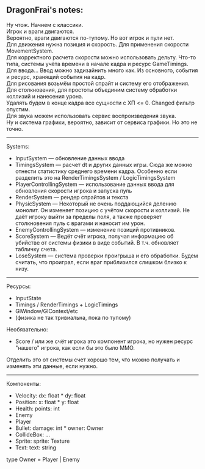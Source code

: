 DragonFrai's notes:
--------

Ну чтож. Начнем с классики. \
Игрок и враги двигаются. \
Вероятно, враги двигаются по-тупому. Но вот игрок и пули нет. \
Для движения нужна позиция и скорость. Для применения скорости MovementSystem. \
Для корректного расчета скорости можно использовать дельту. Что-то типа, системы учёта времени в начале кадра и ресурс GameTimings. Для ввода... Ввод можно задизайнить много как. Из основного, события и ресурс, хранящий события на кадр. \
Для рисования возьмём простой спрайт и систему его отображения. \
Для столкновения, для простоты объединим систему обработки коллизий и нанесения урона. \
Удалять будем в конце кадра все сущности с ХП <= 0. Changed фильтр опустим. \
Для звука можем использовать сервис воспроизведения звука. \
Ну и система графики, вероятно, зависит от сервиса графики. Но это не точно.

----

Systems:
- InputSystem — обновление данных ввода
- TimingsSystem — расчет dt и других данных игры. Сюда же можно отнести статистику среднего времени кадра. Особенно если разделить это на RenderTimingsSystem / LogicTimingsSystem
- PlayerControllingSystem — использование данных ввода для обновления скорости игрока и запуска пуль
- RenderSystem — рендер спрайтов и текста
- PhysicSystem — Некоторый не очень поддающийся делению монолит. Он изменяет позицию с учётом скорости и коллизий. Не даёт игроку выйти за пределы поля, а также проверяет столкновения пуль с врагами и наносит им урон.
- EnemyControllingSystem — изменение позиций противников.
- ScoreSystem — Ведёт счёт игрока, получая информацию об убийстве от системы физики в виде событий. В т.ч. обновляет табличку счета.
- LoseSystem — система проверки проигрыша и его обработки. Будем считать, что проиграл, если враг приблизился слишком близко к низу.

----

Ресурсы:
- InputState
- Timings / RenderTimings + LogicTimings
- GlWindow/GlContext/etc
- (физика не так тривиальна, пока по тупому)

Необязательно:
- Score / или же счёт игрока это компонент игрока, но нужен ресурс "нашего" игрока, как если бы это было ММО.

Отделить это от системы счет хорошо тем, что можно получать и изменять эти данные, если нужно.

----

Компоненты:
- Velocity: dx: float * dy: float
- Position: x: float * y: float
- Health: points: int
- Enemy
- Player
- Bullet: damage: int * owner: Owner
- CollideBox: ...
- Sprite: sprite: Texture
- Text: text: string

type Owner = Player | Enemy
